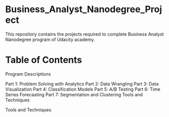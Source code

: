 # Business_Analyst_Nanodegree_Project

This repository contains the projects required to complete Business Analyst Nanodegree program of Udacity academy.

# Table of Contents

Program Descriptions

Part 1: Problem Solving with Analytics
Part 2: Data Wrangling
Part 3: Data Visualization
Part 4: Classification Models
Part 5: A/B Testing
Part 6: Time Series Forecasting
Part 7: Segmentation and Clustering
Tools and Techniques

Tools and Techniques
